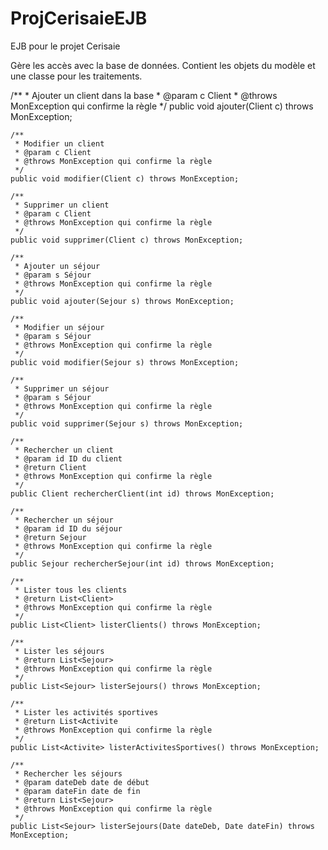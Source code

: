 ProjCerisaieEJB
===============

EJB pour le projet Cerisaie

Gère les accès avec la base de données.
Contient les objets du modèle et une classe pour les traitements.

/**
	 * Ajouter un client dans la base
	 * @param c Client
	 * @throws MonException qui confirme la règle
	 */
	public void ajouter(Client c) throws MonException;
	
	/**
	 * Modifier un client
	 * @param c Client
	 * @throws MonException qui confirme la règle
	 */
	public void modifier(Client c) throws MonException;
	
	/**
	 * Supprimer un client
	 * @param c Client
	 * @throws MonException qui confirme la règle
	 */
	public void supprimer(Client c) throws MonException;
	
	/**
	 * Ajouter un séjour
	 * @param s Séjour
	 * @throws MonException qui confirme la règle
	 */
	public void ajouter(Sejour s) throws MonException;
	
	/**
	 * Modifier un séjour
	 * @param s Séjour
	 * @throws MonException qui confirme la règle
	 */
	public void modifier(Sejour s) throws MonException;
	
	/**
	 * Supprimer un séjour
	 * @param s Séjour
	 * @throws MonException qui confirme la règle
	 */
	public void supprimer(Sejour s) throws MonException;
	
	/**
	 * Rechercher un client
	 * @param id ID du client
	 * @return Client
	 * @throws MonException qui confirme la règle
	 */
	public Client rechercherClient(int id) throws MonException;
	
	/**
	 * Rechercher un séjour
	 * @param id ID du séjour
	 * @return Sejour
	 * @throws MonException qui confirme la règle
	 */
	public Sejour rechercherSejour(int id) throws MonException;
	
	/**
	 * Lister tous les clients
	 * @return List<Client>
	 * @throws MonException qui confirme la règle
	 */
	public List<Client> listerClients() throws MonException;
	
	/**
	 * Lister les séjours
	 * @return List<Sejour>
	 * @throws MonException qui confirme la règle
	 */
	public List<Sejour> listerSejours() throws MonException;
	
	/**
	 * Lister les activités sportives
	 * @return List<Activite
	 * @throws MonException qui confirme la règle
	 */
	public List<Activite> listerActivitesSportives() throws MonException;
	
	/**
	 * Rechercher les séjours
	 * @param dateDeb date de début
	 * @param dateFin date de fin
	 * @return List<Sejour>
	 * @throws MonException qui confirme la règle
	 */
	public List<Sejour> listerSejours(Date dateDeb, Date dateFin) throws MonException;

